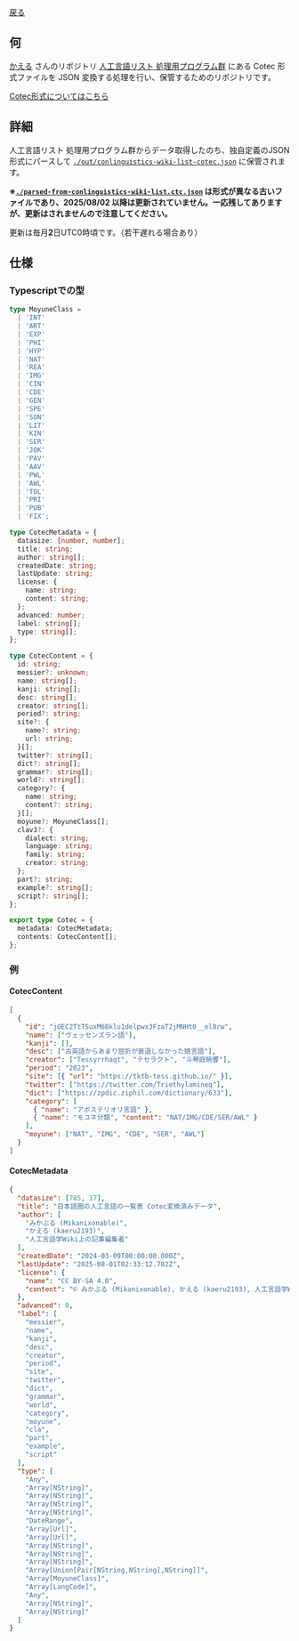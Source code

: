 
[戻る](/.)

## 何

[かえる](https://github.com/kaeru2193) さんのリポジトリ [人工言語リスト 処理用プログラム群](https://github.com/kaeru2193/Conlang-List-Works/) にある Cotec 形式ファイルを JSON 変換する処理を行い、保管するためのリポジトリです。

[Cotec形式についてはこちら](https://migdal.jp/cl_kiita/cotec-conlang-table-expression-powered-by-csv-clakis-rfc-2h86)

## 詳細

人工言語リスト 処理用プログラム群からデータ取得したのち、独自定義のJSON形式にパースして [`./out/conlinguistics-wiki-list-cotec.json`](./out/conlinguistics-wiki-list-cotec.json) に保管されます。

**※[`./parsed-from-conlinguistics-wiki-list.ctc.json`](./parsed-from-conlinguistics-wiki-list.ctc.json) は形式が異なる古いファイルであり、2025/08/02 以降は更新されていません。一応残してありますが、更新はされませんので注意してください。**

更新は毎月**2**日UTC0時頃です。（若干遅れる場合あり）

## 仕様

### Typescriptでの型

```typescript
type MoyuneClass =
  | 'INT'
  | 'ART'
  | 'EXP'
  | 'PHI'
  | 'HYP'
  | 'NAT'
  | 'REA'
  | 'IMG'
  | 'CIN'
  | 'CDE'
  | 'GEN'
  | 'SPE'
  | 'SON'
  | 'LIT'
  | 'KIN'
  | 'SER'
  | 'JOK'
  | 'PAV'
  | 'AAV'
  | 'PWL'
  | 'AWL'
  | 'TOL'
  | 'PRI'
  | 'PUB'
  | 'FIX';

type CotecMetadata = {
  datasize: [number, number];
  title: string;
  author: string[];
  createdDate: string;
  lastUpdate: string;
  license: { 
    name: string;
    content: string;
  };
  advanced: number;
  label: string[];
  type: string[];
};

type CotecContent = {
  id: string;
  messier?: unknown;
  name: string[];
  kanji: string[];
  desc: string[];
  creator: string[];
  period?: string;
  site?: {
    name?: string;
    url: string;
  }[];
  twitter?: string[];
  dict?: string[];
  grammar?: string[];
  world?: string[];
  category?: {
    name: string;
    content?: string;
  }[];
  moyune?: MoyuneClass[];
  clav3?: {
    dialect: string;
    language: string;
    family: string;
    creator: string;
  };
  part?: string;
  example?: string[];
  script?: string[];
};

export type Cotec = {
  metadata: CotecMetadata;
  contents: CotecContent[];
};
```

### 例

#### CotecContent

```json
[
  {
    "id": "jOEC2TtTSuxM6Bklu1delpwx3FzaT2jMNHt0__el8rw",
    "name": ["ヴェッセンズラン語"],
    "kanji": [],
    "desc": ["古英語からあまり屈折が衰退しなかった娘言語"],
    "creator": ["Tessyrrhaqt", "テセラクト", "斗琴庭暁響"],
    "period": "2023",
    "site": [{ "url": "https://tktb-tess.github.io/" }],
    "twitter": ["https://twitter.com/Triethylamineq"],
    "dict": ["https://zpdic.ziphil.com/dictionary/633"],
    "category": [
      { "name": "アポステリオリ言語" },
      { "name": "モユネ分類", "content": "NAT/IMG/CDE/SER/AWL" }
    ],
    "moyune": ["NAT", "IMG", "CDE", "SER", "AWL"]
  }
]
```

#### CotecMetadata

```json
{
  "datasize": [785, 17],
  "title": "日本語圏の人工言語の一覧表 Cotec変換済みデータ",
  "author": [
    "みかぶる (Mikanixonable)",
    "かえる (kaeru2193)",
    "人工言語学Wiki上の記事編集者"
  ],
  "createdDate": "2024-03-09T00:00:00.000Z",
  "lastUpdate": "2025-08-01T02:33:12.782Z",
  "license": {
    "name": "CC BY-SA 4.0",
    "content": "© みかぶる (Mikanixonable), かえる (kaeru2193), 人工言語学Wiki上の記事編集者 under CC BY-SA 4.0"
  },
  "advanced": 0,
  "label": [
    "messier",
    "name",
    "kanji",
    "desc",
    "creator",
    "period",
    "site",
    "twitter",
    "dict",
    "grammar",
    "world",
    "category",
    "moyune",
    "cla",
    "part",
    "example",
    "script"
  ],
  "type": [
    "Any",
    "Array[NString]",
    "Array[NString]",
    "Array[NString]",
    "Array[NString]",
    "DateRange",
    "Array[Url]",
    "Array[Url]",
    "Array[NString]",
    "Array[NString]",
    "Array[NString]",
    "Array[Union[Pair[NString,NString],NString]]",
    "Array[MoyuneClass]",
    "Array[LangCode]",
    "Any",
    "Array[NString]",
    "Array[NString]"
  ]
}
```
